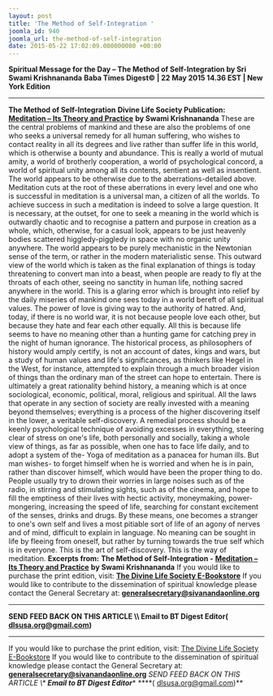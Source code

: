```yaml
---
layout: post
title: 'The Method of Self-Integration '
joomla_id: 940
joomla_url: the-method-of-self-integration
date: 2015-05-22 17:02:09.000000000 +00:00
---
```

**Spiritual Message for the Day – The Method of Self-Integration by Sri Swami Krishnananda**
**Baba Times Digest© | 22 May 2015 14.36 EST | New York Edition**
* * *
**The Method of Self-Integration**
**Divine Life Society Publication:** [**Meditation – Its Theory and Practice**](http://www.swami-krishnananda.org/medi/medi_6.html) **by Swami Krishnananda**
These are the central problems of mankind and these are also the problems of one who seeks a universal remedy for all human suffering, who wishes to contact reality in all its degrees and live rather than suffer life in this world, which is otherwise a bounty and abundance. This is really a world of mutual amity, a world of brotherly cooperation, a world of psychological concord, a world of spiritual unity among all its contents, sentient as well as insentient. The world appears to be otherwise due to the aberrations-detailed above. Meditation cuts at the root of these aberrations in every level and one who is successful in meditation is a universal man, a citizen of all the worlds. To achieve success in such a meditation is indeed to solve a large question. It is necessary, at the outset, for one to seek a meaning in the world which is outwardly chaotic and to recognise a pattern and purpose in creation as a whole, which, otherwise, for a casual look, appears to be just heavenly bodies scattered higgledy-piggledy in space with no organic unity anywhere. The world appears to be purely mechanistic in the Newtonian sense of the term, or rather in the modern materialistic sense. This outward view of the world which is taken as the final explanation of things is today threatening to convert man into a beast, when people are ready to fly at the throats of each other, seeing no sanctity in human life, nothing sacred anywhere in the world. This is a glaring error which is brought into relief by the daily miseries of mankind one sees today in a world bereft of all spiritual values. The power of love is giving way to the authority of hatred. And, today, if there is no world war, it is not because people love each other, but because they hate and fear each other equally. All this is because life seems to have no meaning other than a hunting game for catching prey in the night of human ignorance.
The historical process, as philosophers of history would amply certify, is not an account of dates, kings and wars, but a study of human values and life's significances, as thinkers like Hegel in the West, for instance, attempted to explain through a much broader vision of things than the ordinary man of the street can hope to entertain. There is ultimately a great rationality behind history, a meaning which is at once sociological, economic, political, moral, religious and spiritual. All the laws that operate in any section of society are really invested with a meaning beyond themselves; everything is a process of the higher discovering itself in the lower, a veritable self-discovery.
A remedial process should be a keenly psychological technique of avoiding excesses in everything, steering clear of stress on one's life, both personally and socially, taking a whole view of things, as far as possible, when one has to face life daily, and to adopt a system of the- Yoga of meditation as a panacea for human ills. But man wishes- to forget himself when he is worried and when he is in pain, rather than discover himself, which would have been the proper thing to do. People usually try to drown their worries in large noises such as of the radio, in stirring and stimulating sights, such as of the cinema, and hope to fill the emptiness of their lives with hectic activity, moneymaking, power-mongering, increasing the speed of life, searching for constant excitement of the senses, drinks and drugs. By these means, one becomes a stranger to one's own self and lives a most pitiable sort of life of an agony of nerves and of mind, difficult to explain in language.
No meaning can be sought in life by fleeing from oneself, but rather by turning towards the true self which is in everyone. This is the art of self-discovery. This is the way of meditation.
**Excerpts from:**  **The Method of Self-Integration -** [**Meditation – Its Theory and Practice**](http://www.swami-krishnananda.org/medi/medi_6.html) **by Swami Krishnananda**
If you would like to purchase the print edition, visit: **[The Divine Life Society E-Bookstore](http://www.dlshq.org/download/download.htm)**
If you would like to contribute to the dissemination of spiritual knowledge please contact the General Secretary at: [](mailto:%20%3Cscript%20type=%27text/javascript%27%3E%20%3C%21--%20var%20prefix%20=%20%27ma%27%20+%20%27il%27%20+%20%27to%27;%20var%20path%20=%20%27hr%27%20+%20%27ef%27%20+%20%27=%27;%20var%20addy57016%20=%20%27generalsecretary%27%20+%20%27@%27;%20addy57016%20=%20addy57016%20+%20%27sivanandaonline%27%20+%20%27.%27%20+%20%27org%27;%20document.write%28%27%3Ca%20%27%20+%20path%20+%20%27%5C%27%27%20+%20prefix%20+%20%27:%27%20+%20addy57016%20+%20%27%5C%27%3E%27%29;%20document.write%28addy57016%29;%20document.write%28%27%3C%5C/a%3E%27%29;%20//--%3E%5Cn%20%3C/script%3E%3Cscript%20type=%27text/javascript%27%3E%20%3C%21--%20document.write%28%27%3Cspan%20style=%5C%27display:%20none;%5C%27%3E%27%29;%20//--%3E%20%3C/script%3EThis%20email%20address%20is%20being%20protected%20from%20spambots.%20You%20need%20JavaScript%20enabled%20to%20view%20it.%20%3Cscript%20type=%27text/javascript%27%3E%20%3C%21--%20document.write%28%27%3C/%27%29;%20document.write%28%27span%3E%27%29;%20//--%3E%20%3C/script%3E?subject=Contribution%20to%20Dissemination%20of%20Spiritual%20Knowledge) **generalsecretary@sivanandaonline.org**
****
**SEND FEED BACK ON THIS ARTICLE \\\ Email to BT Digest Editor[](mailto:%20%3Cscript%20type=%27text/javascript%27%3E%20%3C%21--%20var%20prefix%20=%20%27ma%27%20+%20%27il%27%20+%20%27to%27;%20var%20path%20=%20%27hr%27%20+%20%27ef%27%20+%20%27=%27;%20var%20addy72654%20=%20%27dlsusa.org%27%20+%20%27@%27;%20addy72654%20=%20addy72654%20+%20%27gmail%27%20+%20%27.%27%20+%20%27com%27;%20document.write%28%27%3Ca%20%27%20+%20path%20+%20%27%5C%27%27%20+%20prefix%20+%20%27:%27%20+%20addy72654%20+%20%27%5C%27%3E%27%29;%20document.write%28addy72654%29;%20document.write%28%27%3C%5C/a%3E%27%29;%20//--%3E%5Cn%20%3C/script%3E%3Cscript%20type=%27text/javascript%27%3E%20%3C%21--%20document.write%28%27%3Cspan%20style=%5C%27display:%20none;%5C%27%3E%27%29;%20//--%3E%20%3C/script%3EThis%20email%20address%20is%20being%20protected%20from%20spambots.%20You%20need%20JavaScript%20enabled%20to%20view%20it.%20%3Cscript%20type=%27text/javascript%27%3E%20%3C%21--%20document.write%28%27%3C/%27%29;%20document.write%28%27span%3E%27%29;%20//--%3E%20%3C/script%3E?subject=DLS%20Posts)( [dlsusa.org@gmail.com](mailto:dlsusa.org@gmail.com))**
* * *
  
If you would like to purchase the print edition, visit: [The Divine Life Society E-Bookstore](http://www.dlshq.org/download/download.htm)
If you would like to contribute to the dissemination of spiritual knowledge please contact the General Secretary at: **[generalsecretary@sivanandaonline.org](mailto:generalsecretary@sivanandaonline.org)**
**SEND FEED BACK ON THIS ARTICLE \\\**  **Email to BT Digest Editor**** [](mailto:%20%3Cscript%20type=%27text/javascript%27%3E%20%3C%21--%20var%20prefix%20=%20%27ma%27%20+%20%27il%27%20+%20%27to%27;%20var%20path%20=%20%27hr%27%20+%20%27ef%27%20+%20%27=%27;%20var%20addy72654%20=%20%27dlsusa.org%27%20+%20%27@%27;%20addy72654%20=%20addy72654%20+%20%27gmail%27%20+%20%27.%27%20+%20%27com%27;%20document.write%28%27%3Ca%20%27%20+%20path%20+%20%27%5C%27%27%20+%20prefix%20+%20%27:%27%20+%20addy72654%20+%20%27%5C%27%3E%27%29;%20document.write%28addy72654%29;%20document.write%28%27%3C%5C/a%3E%27%29;%20//--%3E%5Cn%20%3C/script%3E%3Cscript%20type=%27text/javascript%27%3E%20%3C%21--%20document.write%28%27%3Cspan%20style=%5C%27display:%20none;%5C%27%3E%27%29;%20//--%3E%20%3C/script%3EThis%20email%20address%20is%20being%20protected%20from%20spambots.%20You%20need%20JavaScript%20enabled%20to%20view%20it.%20%3Cscript%20type=%27text/javascript%27%3E%20%3C%21--%20document.write%28%27%3C/%27%29;%20document.write%28%27span%3E%27%29;%20//--%3E%20%3C/script%3E?subject=DLS%20Posts)****( [dlsusa.org@gmail.com](mailto:dlsusa.org@gmail.com))**  
